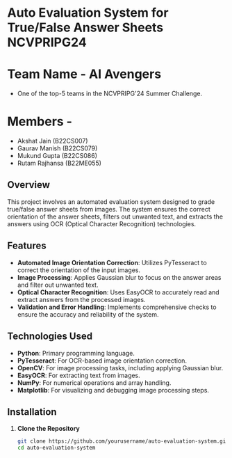 
# Auto Evaluation System for True/False Answer Sheets NCVPRIPG24

# Team Name - AI Avengers
- One of the top-5 teams in the NCVPRIPG'24 Summer Challenge.

# Members - <br />
- Akshat Jain (B22CS007)<br />
- Gaurav Manish (B22CS079)<br />
- Mukund Gupta (B22CS086)<br />
- Rutam Rajhansa (B22ME055)<br />

## Overview

This project involves an automated evaluation system designed to grade true/false answer sheets from images. The system ensures the correct orientation of the answer sheets, filters out unwanted text, and extracts the answers using OCR (Optical Character Recognition) technologies.

## Features

- **Automated Image Orientation Correction**: Utilizes PyTesseract to correct the orientation of the input images.
- **Image Processing**: Applies Gaussian blur to focus on the answer areas and filter out unwanted text.
- **Optical Character Recognition**: Uses EasyOCR to accurately read and extract answers from the processed images.
- **Validation and Error Handling**: Implements comprehensive checks to ensure the accuracy and reliability of the system.

## Technologies Used

- **Python**: Primary programming language.
- **PyTesseract**: For OCR-based image orientation correction.
- **OpenCV**: For image processing tasks, including applying Gaussian blur.
- **EasyOCR**: For extracting text from images.
- **NumPy**: For numerical operations and array handling.
- **Matplotlib**: For visualizing and debugging image processing steps.

## Installation

1. **Clone the Repository**
   ```bash
   git clone https://github.com/yourusername/auto-evaluation-system.git
   cd auto-evaluation-system

